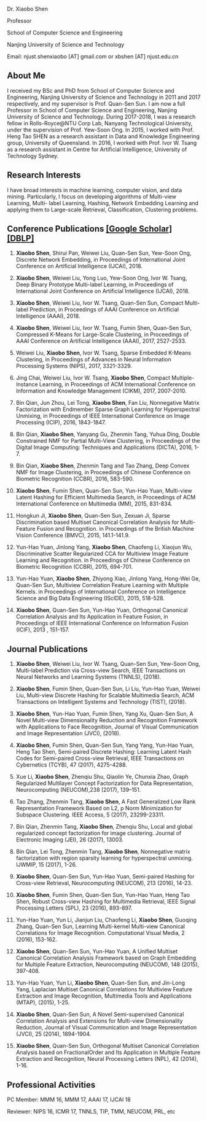 

Dr. Xiaobo Shen

Professor

School of Computer Science and Engineering

Nanjing University of Science and Technology

Email: njust.shenxiaobo [AT] gmail.com or xbshen [AT] njust.edu.cn

## About Me

I received my BSc and PhD from School of Computer Science and Engineering, Nanjing University of Science and Technology in 2011 and 2017 respectively, and my supervisor is Prof. Quan-Sen Sun. I am now a full Professor in School of Computer Science and Engineering, Nanjing University of Science and Technology. During 2017-2018, I was a research fellow in Rolls-Royce@NTU Corp Lab, Nanyang Technological University, under the supervision of Prof. Yew-Soon Ong. In 2015, I worked with Prof. Heng Tao SHEN as a research assistant in Data and Knowledge Engineering group, University of Queensland. In 2016, I worked with Prof. Ivor W. Tsang as a research assistant in Centre for Artificial Intelligence, University of Technology Sydney.

## Research Interests
I have broad interests in machine learning, computer vision, and data mining. Particularly, I focus on developing algorithms of Multi-view Learning, Multi- label Learning, Hashing, Network Embedding Learning and applying them to Large-scale Retrieval, Classification, Clustering problems.

## Conference Publications [[Google Scholar]](https://scholar.google.com/citations?user=0GbwWbQAAAAJ&hl=en) [[DBLP]](https://dblp.uni-trier.de/pers/hd/s/Shen_0001:Xiaobo)

1. **Xiaobo Shen**, Shirui Pan, Weiwei Liu, Quan-Sen Sun, Yew-Soon Ong, Discrete Network Embedding, in Proceedings of International Joint Conference on Artificial Intelligence (IJCAI), 2018.

1. **Xiaobo Shen**, Weiwei Liu, Yong Luo, Yew-Soon Ong, Ivor W. Tsang, Deep Binary Prototype Multi-label Learning, in Proceedings of International Joint Conference on Artificial Intelligence (IJCAI), 2018.

1. **Xiaobo Shen**, Weiwei Liu, Ivor W. Tsang, Quan-Sen Sun, Compact Multi-label Prediction, in Proceedings of AAAI Conference on Artificial Intelligence (AAAI), 2018.

1. **Xiaobo Shen**, Weiwei Liu, Ivor W. Tsang, Fumin Shen, Quan-Sen Sun, Compressed K-Means for Large-Scale Clustering, in Proceedings of AAAI Conference on Artificial Intelligence (AAAI), 2017, 2527-2533.

1. Weiwei Liu, **Xiaobo Shen**, Ivor W. Tsang, Sparse Embedded K-Means Clustering, in Proceedings of Advances in Neural Information Processing Systems (NIPS), 2017, 3321-3329.

1. Jing Chai, Weiwei Liu, Ivor W. Tsang, **Xiaobo Shen**, Compact Multiple-Instance Learning, in Proceedings of ACM International Conference on Information and Knowledge Management (CIKM), 2017, 2007-2010.

1. Bin Qian, Jun Zhou, Lei Tong, **Xiaobo Shen**, Fan Liu, Nonnegative Matrix Factorization with Endmember Sparse Graph Learning for Hyperspectral Unmixing, in Proceedings of IEEE International Conference on Image Processing (ICIP), 2016, 1843-1847.

1. Bin Qian, **Xiaobo Shen**, Yanyang Gu, Zhenmin Tang, Yuhua Ding, Double Constrained NMF for Partial Multi-View Clustering, in Proceedings of the Digital Image Computing: Techniques and Applications (DICTA), 2016, 1-7.

1. Bin Qian, **Xiaobo Shen**, Zhenmin Tang and Tao Zhang, Deep Convex NMF for Image Clustering, in Proceedings of Chinese Conference on Biometric Recognition (CCBR), 2016, 583-590.

1. **Xiaobo Shen**, Fumin Shen, Quan-Sen Sun, Yun-Hao Yuan, Multi-view Latent Hashing for Efficient Multimedia Search, in Proceedings of ACM International Conference on Multimedia (MM), 2015, 831-834.

1. Hongkun Ji, **Xiaobo Shen**, Quan-Sen Sun, Zexuan Ji, Sparse Discrimination based Multiset Canonical Correlation Analysis for Multi-Feature Fusion and Recognition. in Proceedings of the British Machine Vision Conference (BMVC), 2015, 141.1-141.9.

1. Yun-Hao Yuan, Jinlong Yang, **Xiaobo Shen**, Chaofeng Li, Xiaojun Wu, Discriminative Scatter Regularized CCA for Multiview Image Feature Learning and Recognition. in Proceedings of Chinese Conference on Biometric Recognition (CCBR), 2015, 694-701.

1. Yun-Hao Yuan, **Xiaobo Shen**, Zhiyong Xiao, Jinlong Yang, Hong-Wei Ge, Quan-Sen Sun, Multiview Correlation Feature Learning with Multiple Kernels. in Proceedings of International Conference on Intelligence Science and Big Data Engineering (IScIDE), 2015, 518-528.

1. **Xiaobo Shen**, Quan-Sen Sun, Yun-Hao Yuan, Orthogonal Canonical Correlation Analysis and Its Application in Feature Fusion, in Proceedings of IEEE International Conference on Information Fusion (ICIF), 2013 , 151-157.

## Journal Publications

1. **Xiaobo Shen**, Weiwei Liu, Ivor W. Tsang, Quan-Sen Sun, Yew-Soon Ong, Multi-label Prediction via Cross-view Search, IEEE Transactions on Neural Networks and Learning Systems (TNNLS), (2018).

1. **Xiaobo Shen**, Fumin Shen, Quan-Sen Sun, Li Liu, Yun-Hao Yuan, Weiwei Liu, Multi-view Discrete Hashing for Scalable Multimedia Search, ACM Transactions on Intelligent Systems and Technology (TIST), (2018). 

1. **Xiaobo Shen**, Yun-Hao Yuan, Fumin Shen, Yang Xu, Quan-Sen Sun, A Novel Multi-view Dimensionality Reduction and Recognition Framework with Applications to Face Recognition, Journal of Visual Communication and Image Representation (JVCI), (2018).

1. **Xiaobo Shen**, Fumin Shen, Quan-Sen Sun, Yang Yang, Yun-Hao Yuan, Heng Tao Shen, Semi-paired Discrete Hashing: Learning Latent Hash Codes for Semi-paired Cross-view Retrieval, IEEE Transactions on Cybernetics (TCYB), 47 (2017), 4275-4288.

1. Xue Li, **Xiaobo Shen**, Zhenqiu Shu, Qiaolin Ye, Chunxia Zhao, Graph Regularized Multilayer Concept Factorization for Data Representation, Neurocomputing (NEUCOM),238 (2017), 139–151.

1. Tao Zhang, Zhenmin Tang, **Xiaobo Shen**, A Fast Generalized Low Rank Representation Framework Based on L2, p Norm Minimization for Subspace Clustering. IEEE Access, 5 (2017), 23299-23311. 

1. Bin Qian, Zhenmin Tang, **Xiaobo Shen**, Zhenqiu Shu, Local and global regularized concept factorization for image clustering. Journal of Electronic Imaging (JEI), 26 (2017), 13003.

1. Bin Qian, Lei Tong, Zhenmin Tang, **Xiaobo Shen**, Nonnegative matrix factorization with region sparsity learning for hyperspectral unmixing. IJWMIP, 15 (2017), 1-26.

1. **Xiaobo Shen**, Quan-Sen Sun, Yun-Hao Yuan, Semi-paired Hashing for Cross-view Retrieval, Neurocomputing (NEUCOM), 213 (2016), 14-23.

1. **Xiaobo Shen**, Fumin Shen, Quan-Sen Sun, Yun-Hao Yuan, Heng Tao Shen, Robust Cross-view Hashing for Multimedia Retrieval, IEEE Signal Processing Letters (SPL), 23 (2016), 893-897.

1. Yun-Hao Yuan, Yun Li, Jianjun Liu, Chaofeng Li, **Xiaobo Shen**, Guoqing Zhang, Quan-Sen Sun, Learning Multi-kernel Multi-view Canonical Correlations for Image Recognition. Computational Visual Media, 2 (2016), 153-162.

1. **Xiaobo Shen**, Quan-Sen Sun, Yun-Hao Yuan, A Unified Multiset Canonical Correlation Analysis Framework based on Graph Embedding for Multiple Feature Extraction, Neurocomputing (NEUCOM), 148 (2015), 397-408.

1. Yun-Hao Yuan, Yun Li, **Xiaobo Shen**, Quan-Sen Sun, and Jin-Long Yang, Laplacian Multiset Canonical Correlations for Multiview Feature Extraction and Image Recognition, Multimedia Tools and Applications (MTAP), (2015), 1-25.
1. **Xiaobo Shen**, Quan-Sen Sun, A Novel Semi-supervised Canonical Correlation Analysis and Extensions for Multi-view Dimensionality Reduction, Journal of Visual Communication and Image Representation (JVCI), 25 (2014), 1894-1904.

1. **Xiaobo Shen**, Quan-Sen Sun, Orthogonal Multiset Canonical Correlation Analysis based on FractionalOrder and Its Application in Multiple Feature Extraction and Recognition, Neural Processing Letters (NPL), 42 (2014), 1-16.

## Professional Activities

PC Member: MMM 16, MMM 17, AAAI 17, IJCAI 18

Reviewer:  NIPS 16, ICMR 17, TNNLS, TIP, TMM, NEUCOM, PRL, etc
